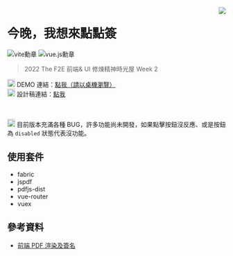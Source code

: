 <img src="https://i.imgur.com/hYMUgni.jpg" align="right" />

# 今晚，我想來點點簽

<img src="https://img.shields.io/badge/-Vite-646CFF?logo=Vite&logoColor=white&logoWidth=24" alt="vite勳章"/> <img src="https://img.shields.io/badge/-Vue.js-4FC08D?logo=Vue.js&logoColor=white&logoWidth=24" alt="vue.js勳章"/>

> 2022 The F2E 前端& UI 修煉精神時光屋 Week 2

<img src="https://cdn-icons-png.flaticon.com/512/2268/2268536.png" width="18"> DEMO 連結：[點我（請以桌機瀏覽）](https://westleft.github.io/f2e-sign/) <br>
<img src="https://cdn-icons-png.flaticon.com/512/2268/2268536.png" width="18"> 設計稿連結：[點我](https://www.figma.com/file/WOL3sHGuwSE6StZBIBJDIC/%E4%BB%8A%E6%99%9A%EF%BC%8C%E6%88%91%E6%83%B3%E4%BE%86%E9%BB%9E%E9%BB%9E%E7%B0%BD?node-id=84%3A1742&t=4ur3nQ9djbwz5uTc-0)
<br><br><br>

<img src="https://cdn-icons-png.flaticon.com/512/6939/6939131.png" width="18"> 目前版本充滿各種 BUG，許多功能尚未開發，如果點擊按鈕沒反應、或是按鈕為 `disabled` 狀態代表沒功能。

## 使用套件

* fabric
* jspdf
* pdfjs-dist
* vue-router
* vuex

## 參考資料

* [前端 PDF 渲染及簽名](https://eminent-temple-cd0.notion.site/PDF-da0347f450af4f67975e2c2d699c6c3e)